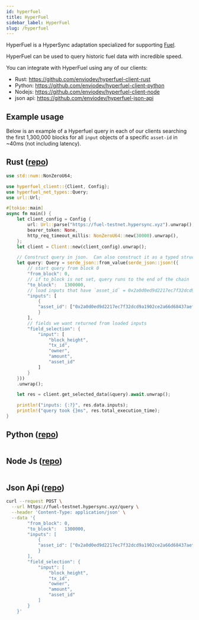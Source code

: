 ```yaml
---
id: hyperfuel
title: HyperFuel
sidebar_label: HyperFuel
slug: /hyperfuel
---
```


HyperFuel is a HyperSync adaptation specialized for supporting [Fuel](https://fuel.network/).

HyperFuel can be used to query historic fuel data with incredible speed.

You can integrate with HyperFuel using any of our clients:
 - Rust: https://github.com/enviodev/hyperfuel-client-rust
 - Python: https://github.com/enviodev/hyperfuel-client-python
 - Nodejs: https://github.com/enviodev/hyperfuel-client-node
 - json api: https://github.com/enviodev/hyperfuel-json-api


## Example usage
Below is an example of a Hyperfuel query in each of our clients searching the first 1,300,000 blocks for all `input` objects of a specific `asset-id` in ~40ms (not including latency).


## Rust ([repo](https://github.com/enviodev/hyperfuel-client-rust/tree/main/examples/asset-id))
```rust 
use std::num::NonZeroU64;

use hyperfuel_client::{Client, Config};
use hyperfuel_net_types::Query;
use url::Url;

#[tokio::main]
async fn main() {
    let client_config = Config {
        url: Url::parse("https://fuel-testnet.hypersync.xyz").unwrap(),
        bearer_token: None,
        http_req_timeout_millis: NonZeroU64::new(30000).unwrap(),
    };
    let client = Client::new(client_config).unwrap();

    // Construct query in json.  Can also construct it as a typed struct (see predicate-root example)
    let query: Query = serde_json::from_value(serde_json::json!({
        // start query from block 0
        "from_block": 0,
        // if to_block is not set, query runs to the end of the chain
        "to_block":   1300000,
        // load inputs that have `asset_id` = 0x2a0d0ed9d2217ec7f32dcd9a1902ce2a66d68437aeff84e3a3cc8bebee0d2eea
        "inputs": [
            {
            "asset_id": ["0x2a0d0ed9d2217ec7f32dcd9a1902ce2a66d68437aeff84e3a3cc8bebee0d2eea"]
            }
        ],
        // fields we want returned from loaded inputs
        "field_selection": {
            "input": [
                "block_height",
                "tx_id",
                "owner",
                "amount",
                "asset_id"
            ]
        }
    }))
    .unwrap();

    let res = client.get_selected_data(&query).await.unwrap();

    println!("inputs: {:?}", res.data.inputs);
    println!("query took {}ms", res.total_execution_time);
}

```

## Python ([repo](https://github.com/enviodev/hyperfuel-client-python/blob/main/examples/asset-id.py))
```python
```

## Node Js ([repo](https://github.com/enviodev/hyperfuel-client-node/tree/main/examples/asset-id))
```js
```


## Json Api ([repo](https://github.com/enviodev/hyperfuel-json-api/tree/main/asset-id-query-example))
```bash
curl --request POST \
  --url https://fuel-testnet.hypersync.xyz/query \
  --header 'Content-Type: application/json' \
  --data '{
        "from_block": 0,
        "to_block":   1300000,
        "inputs": [
            {
            "asset_id": ["0x2a0d0ed9d2217ec7f32dcd9a1902ce2a66d68437aeff84e3a3cc8bebee0d2eea"]
            }
        ],
        "field_selection": {
            "input": [
                "block_height",
                "tx_id",
                "owner",
                "amount",
                "asset_id"
            ]
        }
    }'
```